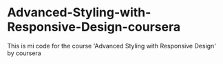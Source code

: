 # Advanced-Styling-with-Responsive-Design-coursera
This is mi code for the course 'Advanced Styling with Responsive Design' by coursera
